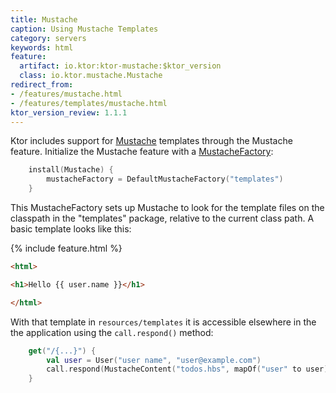 ```yaml
---
title: Mustache
caption: Using Mustache Templates
category: servers
keywords: html
feature:
  artifact: io.ktor:ktor-mustache:$ktor_version
  class: io.ktor.mustache.Mustache
redirect_from:
- /features/mustache.html
- /features/templates/mustache.html
ktor_version_review: 1.1.1
---
```


Ktor includes support for [Mustache](https://github.com/spullara/mustache.java) templates through the Mustache
feature.  Initialize the Mustache feature with a
[MustacheFactory](http://spullara.github.io/mustache/apidocs/com/github/mustachejava/MustacheFactory.html):

```kotlin
    install(Mustache) {
        mustacheFactory = DefaultMustacheFactory("templates")
    }
```

This MustacheFactory sets up Mustache to look for the template files on the classpath in the
"templates" package, relative to the current class path.  A basic template looks like this:

{% include feature.html %}

```html
<html>

<h1>Hello {{ user.name }}</h1>

</html>
```

With that template in `resources/templates` it is accessible elsewhere in the the application
using the `call.respond()` method:

```kotlin
    get("/{...}") {
        val user = User("user name", "user@example.com")
        call.respond(MustacheContent("todos.hbs", mapOf("user" to user)))
    }
```